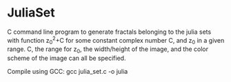 # JuliaSet
C command line program to generate fractals belonging to the julia sets with function z<sub>0</sub><sup>2</sup>+C for some constant complex number C, and z<sub>0</sub> in a given range. C, the range for z<sub>0</sub>, the width/height of the image, and the color scheme of the image can all be specified.


Compile using GCC: gcc julia_set.c -o julia
